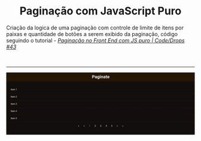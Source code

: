 # <center> Paginação com JavaScript Puro </center>

Criação da logica de uma paginação com controle de limite de itens por paixas e quantidade de botões a serem exibido da paginação, código seguindo o tutorial - [_Paginação no Front End com JS puro | Code/Drops #43_](https://www.youtube.com/watch?v=6-VDE3H9-WU&list=PL85ITvJ7FLoifcDIBeuuAhh4_799RZaSc&index=15&ab_channel=Rocketseat)

</br> <hr>

![paginação gif](./.github/pagination.gif)
